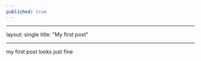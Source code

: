 ```yaml
---
published: true
---
```

---
layout: single
title:  "My first post"

---

my first post looks just fine
